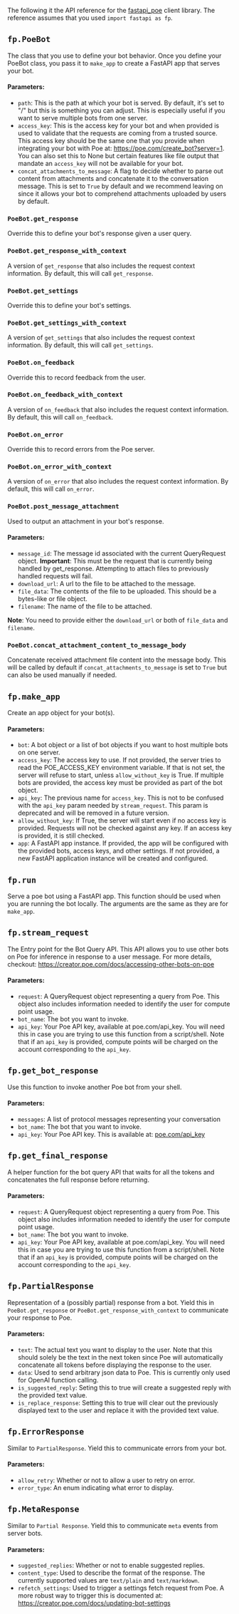 

The following it the API reference for the [fastapi_poe](https://github.com/poe-platform/fastapi_poe) client library. The reference assumes that you used `import fastapi as fp`.

## `fp.PoeBot`

The class that you use to define your bot behavior. Once you define your PoeBot class, you
pass it to `make_app` to create a FastAPI app that serves your bot.

#### Parameters:
- `path`: This is the path at which your bot is served. By default, it's set to "/"
but this is something you can adjust. This is especially useful if you want to serve
multiple bots from one server.
- `access_key`: This is the access key for your bot and when provided is used to validate
that the requests are coming from a trusted source. This access key should be the same
one that you provide when integrating your bot with Poe at:
https://poe.com/create_bot?server=1. You can also set this to None but certain features like
file output that mandate an `access_key` will not be available for your bot.
- `concat_attachments_to_message`: A flag to decide whether to parse out content from
attachments and concatenate it to the conversation message. This is set to `True` by default
and we recommend leaving on since it allows your bot to comprehend attachments uploaded by
users by default.

### `PoeBot.get_response`

Override this to define your bot's response given a user query.

### `PoeBot.get_response_with_context`

A version of `get_response` that also includes the request context information. By
default, this will call `get_response`.

### `PoeBot.get_settings`

Override this to define your bot's settings.

### `PoeBot.get_settings_with_context`

A version of `get_settings` that also includes the request context information. By
default, this will call `get_settings`.

### `PoeBot.on_feedback`

Override this to record feedback from the user.

### `PoeBot.on_feedback_with_context`

A version of `on_feedback` that also includes the request context information. By
default, this will call `on_feedback`.

### `PoeBot.on_error`

Override this to record errors from the Poe server.

### `PoeBot.on_error_with_context`

A version of `on_error` that also includes the request context information. By
default, this will call `on_error`.

### `PoeBot.post_message_attachment`

Used to output an attachment in your bot's response.

#### Parameters:
- `message_id`: The message id associated with the current QueryRequest object.
**Important**: This must be the request that is currently being handled by
get_response. Attempting to attach files to previously handled requests will fail.
- `download_url`: A url to the file to be attached to the message.
- `file_data`: The contents of the file to be uploaded. This should be a
bytes-like or file object.
- `filename`: The name of the file to be attached.

**Note**: You need to provide either the `download_url` or both of `file_data` and
`filename`.

### `PoeBot.concat_attachment_content_to_message_body`

Concatenate received attachment file content into the message body. This will be called
by default if `concat_attachments_to_message` is set to `True` but can also be used
manually if needed.



## `fp.make_app`

Create an app object for your bot(s).

#### Parameters:
- `bot`: A bot object or a list of bot objects if you want to host multiple bots on one server.
- `access_key`: The access key to use. If not provided, the server tries to read
the POE_ACCESS_KEY environment variable. If that is not set, the server will
refuse to start, unless `allow_without_key` is True. If multiple bots are provided,
the access key must be provided as part of the bot object.
- `api_key`: The previous name for `access_key`. This is not to be confused with the `api_key`
param needed by `stream_request`. This param is deprecated and will be removed in a future
version.
- `allow_without_key`: If True, the server will start even if no access key is provided.
Requests will not be checked against any key. If an access key is provided, it is still checked.
- `app`: A FastAPI app instance. If provided, the app will be configured with the provided bots,
access keys, and other settings. If not provided, a new FastAPI application instance will be
created and configured.



## `fp.run`

Serve a poe bot using a FastAPI app. This function should be used when you are running the
bot locally. The arguments are the same as they are for `make_app`.



## `fp.stream_request`

The Entry point for the Bot Query API. This API allows you to use other bots on Poe for
inference in response to a user message. For more details, checkout:
https://creator.poe.com/docs/accessing-other-bots-on-poe

#### Parameters:
- `request`: A QueryRequest object representing a query from Poe. This object also includes
information needed to identify the user for compute point usage.
- `bot_name`: The bot you want to invoke.
- `api_key`: Your Poe API key, available at poe.com/api_key. You will need this in case you are
trying to use this function from a script/shell. Note that if an `api_key` is provided,
compute points will be charged on the account corresponding to the `api_key`.



## `fp.get_bot_response`

Use this function to invoke another Poe bot from your shell.
#### Parameters:
- `messages`: A list of protocol messages representing your conversation
- `bot_name`: The bot that you want to invoke.
- `api_key`: Your Poe API key. This is available at: [poe.com/api_key](https://poe.com/api_key)



## `fp.get_final_response`

A helper function for the bot query API that waits for all the tokens and concatenates the full
response before returning.

#### Parameters:
- `request`: A QueryRequest object representing a query from Poe. This object also includes
information needed to identify the user for compute point usage.
- `bot_name`: The bot you want to invoke.
- `api_key`: Your Poe API key, available at poe.com/api_key. You will need this in case you are
trying to use this function from a script/shell. Note that if an `api_key` is provided,
compute points will be charged on the account corresponding to the `api_key`.



## `fp.PartialResponse`

Representation of a (possibly partial) response from a bot. Yield this in
`PoeBot.get_response` or `PoeBot.get_response_with_context` to communicate your response to Poe.

#### Parameters:
- `text`: The actual text you want to display to the user. Note that this should solely
be the text in the next token since Poe will automatically concatenate all tokens before
displaying the response to the user.
- `data`: Used to send arbitrary json data to Poe. This is currently only used for OpenAI
function calling.
- `is_suggested_reply`: Seting this to true will create a suggested reply with the provided
text value.
- `is_replace_response`: Setting this to true will clear out the previously displayed text
to the user and replace it with the provided text value.



## `fp.ErrorResponse`

Similar to `PartialResponse`. Yield this to communicate errors from your bot.

#### Parameters:
- `allow_retry`: Whether or not to allow a user to retry on error.
- `error_type`: An enum indicating what error to display.



## `fp.MetaResponse`

Similar to `Partial Response`. Yield this to communicate `meta` events from server bots.

#### Parameters:
- `suggested_replies`: Whether or not to enable suggested replies.
- `content_type`: Used to describe the format of the response. The currently supported values
are `text/plain` and `text/markdown`.
- `refetch_settings`: Used to trigger a settings fetch request from Poe. A more robust way
to trigger this is documented at: https://creator.poe.com/docs/updating-bot-settings
